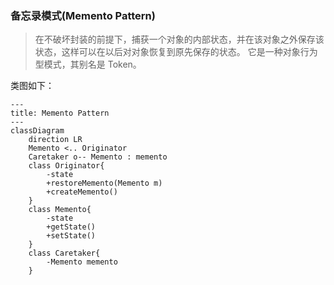 ### 备忘录模式(Memento Pattern)

> 在不破坏封装的前提下，捕获一个对象的内部状态，并在该对象之外保存该状态，这样可以在以后对对象恢复到原先保存的状态。
它是一种对象行为型模式，其别名是 Token。

类图如下：

```mermaid
---
title: Memento Pattern
---
classDiagram
    direction LR
    Memento <.. Originator
    Caretaker o-- Memento : memento
    class Originator{
        -state
        +restoreMemento(Memento m)
        +createMemento()
    }
    class Memento{
        -state
        +getState()
        +setState()
    }
    class Caretaker{
        -Memento memento
    }
```
